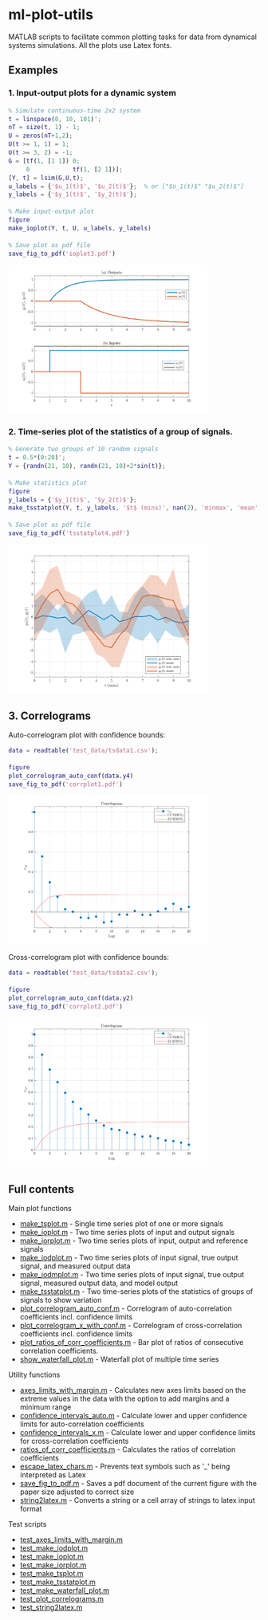 # ml-plot-utils
MATLAB scripts to facilitate common plotting tasks for data from dynamical systems simulations.  All the plots use Latex fonts.

## Examples

### 1. Input-output plots for a dynamic system

```MATLAB
% Simulate continuous-time 2x2 system
t = linspace(0, 10, 101)';
nT = size(t, 1) - 1;
U = zeros(nT+1,2);
U(t >= 1, 1) = 1;
U(t >= 3, 2) = -1;
G = [tf(1, [1 1]) 0;
     0            tf(1, [2 1])];
[Y, t] = lsim(G,U,t);
u_labels = {'$u_1(t)$', '$u_2(t)$'};  % or ["$u_1(t)$" "$u_2(t)$"]
y_labels = {'$y_1(t)$', '$y_2(t)$'};

% Make input-output plot
figure
make_ioplot(Y, t, U, u_labels, y_labels)

% Save plot as pdf file
save_fig_to_pdf('ioplot3.pdf')
```

<img src='images/ioplot3.png' width=400>

### 2. Time-series plot of the statistics of a group of signals.

```MATLAB
% Generate two groups of 10 random signals
t = 0.5*(0:20)';
Y = {randn(21, 10), randn(21, 10)+2*sin(t)};

% Make statistics plot
figure
y_labels = {'$y_1(t)$', '$y_2(t)$'};
make_tsstatplot(Y, t, y_labels, '$t$ (mins)', nan(2), 'minmax', 'mean')

% Save plot as pdf file
save_fig_to_pdf('tsstatplot4.pdf')
```

<img src='images/tsstatplot4.png' width=400>


## 3. Correlograms

Auto-correlogram plot with confidence bounds:

```MATLAB
data = readtable('test_data/tsdata1.csv');

figure
plot_correlogram_auto_conf(data.y4)
save_fig_to_pdf('corrplot1.pdf')
```

<img src='images/corrplot1.png' width=400>

Cross-correlogram plot with confidence bounds:

```MATLAB
data = readtable('test_data/tsdata2.csv');

figure
plot_correlogram_auto_conf(data.y2)
save_fig_to_pdf('corrplot2.pdf')
```

<img src='images/corrplot2.png' width=400>

## Full contents

Main plot functions

- [make_tsplot.m](make_tsplot.m) - Single time series plot of one or more signals
- [make_ioplot.m](make_ioplot.m) - Two time series plots of input and output signals
- [make_iorplot.m](make_iorplot.m) - Two time series plots of input, output and reference signals
- [make_iodplot.m](make_iodplot.m) - Two time series plots of input signal, true output signal, and measured output data
- [make_iodmplot.m](make_iodmplot.m) - Two time series plots of input signal, true output signal, measured output data, and model output
- [make_tsstatplot.m](make_tsstatplot.m) - Two time-series plots of the statistics of groups of signals to show variation
- [plot_correlogram_auto_conf.m](plot_correlogram_auto_conf.m) - Correlogram of auto-correlation coefficients incl. confidence limits
- [plot_correlogram_x_with_conf.m](plot_correlogram_x_with_conf.m) - Correlogram of cross-correlation coefficients incl. confidence limits
- [plot_ratios_of_corr_coefficients.m](plot_ratios_of_corr_coefficients.m) - Bar plot of ratios of consecutive correlation coefficients.
- [show_waterfall_plot.m](show_waterfall_plot.m) - Waterfall plot of multiple time series

Utility functions

- [axes_limits_with_margin.m](axes_limits_with_margin.m) - Calculates new axes limits based on the extreme values in the data with the option to add margins and a minimum range
- [confidence_intervals_auto.m](confidence_intervals_auto.m) - Calculate lower and upper confidence limits for auto-correlation coefficients
- [confidence_intervals_x.m](confidence_intervals_x.m) - Calculate lower and upper confidence limits for cross-correlation coefficients
- [ratios_of_corr_coefficients.m](ratios_of_corr_coefficients.m) - Calculates the ratios of correlation coefficients
- [escape_latex_chars.m](escape_latex_chars.m) - Prevents text symbols such as '_' being interpreted as Latex
- [save_fig_to_pdf.m](save_fig_to_pdf.m) - Saves a pdf document of the current figure with the paper size adjusted to correct size
- [string2latex.m](string2latex.m) - Converts a string or a cell array of strings to latex input format

Test scripts

- [test_axes_limits_with_margin.m](test_axes_limits_with_margin.m)
- [test_make_iodplot.m](test_make_iodplot.m)
- [test_make_ioplot.m](test_make_ioplot.m)
- [test_make_iorplot.m](test_make_iorplot.m)
- [test_make_tsplot.m](test_make_tsplot.m)
- [test_make_tsstatplot.m](test_make_tsstatplot.m)
- [test_make_waterfall_plot.m](test_make_waterfall_plot.m)
- [test_plot_correlograms.m](test_plot_correlograms.m)
- [test_string2latex.m](test_string2latex.m)
